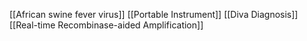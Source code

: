 [[African swine fever virus]]
[[Portable Instrument]]
[[Diva Diagnosis]]
[[Real-time Recombinase-aided Amplification]]
